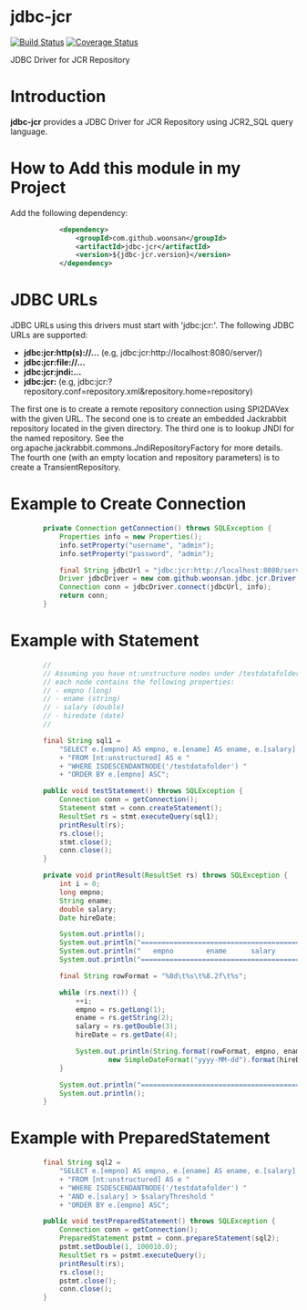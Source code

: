 # jdbc-jcr

[![Build Status](https://api.travis-ci.org/woonsan/jdbc-jcr.svg?branch=master)](https://api.travis-ci.org/woonsan/jdbc-jcr.svg?branch=master)
[![Coverage Status](https://coveralls.io/repos/woonsan/jdbc-jcr/badge.svg?branch=master)](https://coveralls.io/repos/woonsan/jdbc-jcr/badge.svg?branch=master)

JDBC Driver for JCR Repository

# Introduction

**jdbc-jcr** provides a JDBC Driver for JCR Repository using JCR2_SQL query language.

# How to Add this module in my Project

Add the following dependency:

```xml
            <dependency>
                <groupId>com.github.woonsan</groupId>
                <artifactId>jdbc-jcr</artifactId>
                <version>${jdbc-jcr.version}</version>
            </dependency>
```

# JDBC URLs

JDBC URLs using this drivers must start with 'jdbc:jcr:'.
The following JDBC URLs are supported:

- **jdbc:jcr:http(s)://...**    (e.g, jdbc:jcr:http://localhost:8080/server/)
- **jdbc:jcr:file://...**
- **jdbc:jcr:jndi:...**
- **jdbc:jcr:**     (e.g, jdbc:jcr:?repository.conf=repository.xml&repository.home=repository)

The first one is to create a remote repository connection using SPI2DAVex with the given URL.
The second one is to create an embedded Jackrabbit repository located in the given directory.
The third one is to lookup JNDI for the named repository. See the org.apache.jackrabbit.commons.JndiRepositoryFactory
for more details.
The fourth one (with an empty location and repository parameters) is to create a TransientRepository.

# Example to Create Connection

```java
        private Connection getConnection() throws SQLException {
            Properties info = new Properties();
            info.setProperty("username", "admin");
            info.setProperty("password", "admin");

            final String jdbcUrl = "jdbc:jcr:http://localhost:8080/server/";
            Driver jdbcDriver = new com.github.woonsan.jdbc.jcr.Driver.Driver();
            Connection conn = jdbcDriver.connect(jdbcUrl, info);
            return conn;
        }
```

# Example with Statement

```java
        //
        // Assuming you have nt:unstructure nodes under /testdatafolder node and
        // each node contains the following properties:
        // - empno (long)
        // - ename (string)
        // - salary (double)
        // - hiredate (date)
        //

        final String sql1 =
            "SELECT e.[empno] AS empno, e.[ename] AS ename, e.[salary] AS salary, e.[hiredate] AS hiredate "
            + "FROM [nt:unstructured] AS e "
            + "WHERE ISDESCENDANTNODE('/testdatafolder') "
            + "ORDER BY e.[empno] ASC";

        public void testStatement() throws SQLException {
            Connection conn = getConnection();
            Statement stmt = conn.createStatement();
            ResultSet rs = stmt.executeQuery(sql1);
            printResult(rs);
            rs.close();
            stmt.close();
            conn.close();
        }

        private void printResult(ResultSet rs) throws SQLException {
            int i = 0;
            long empno;
            String ename;
            double salary;
            Date hireDate;

            System.out.println();
            System.out.println("==================================================");
            System.out.println("   empno        ename      salary       hire_date");
            System.out.println("==================================================");

            final String rowFormat = "%8d\t%s\t%8.2f\t%s";

            while (rs.next()) {
                ++i;
                empno = rs.getLong(1);
                ename = rs.getString(2);
                salary = rs.getDouble(3);
                hireDate = rs.getDate(4);

                System.out.println(String.format(rowFormat, empno, ename, salary,
                        new SimpleDateFormat("yyyy-MM-dd").format(hireDate)));
            }

            System.out.println("==================================================");
            System.out.println();
        }
```

# Example with PreparedStatement

```java
        final String sql2 =
            "SELECT e.[empno] AS empno, e.[ename] AS ename, e.[salary] AS salary, e.[hiredate] AS hiredate "
            + "FROM [nt:unstructured] AS e "
            + "WHERE ISDESCENDANTNODE('/testdatafolder') "
            + "AND e.[salary] > $salaryThreshold "
            + "ORDER BY e.[empno] ASC";

        public void testPreparedStatement() throws SQLException {
            Connection conn = getConnection();
            PreparedStatement pstmt = conn.prepareStatement(sql2);
            pstmt.setDouble(1, 100010.0);
            ResultSet rs = pstmt.executeQuery();
            printResult(rs);
            rs.close();
            pstmt.close();
            conn.close();
        }
```
